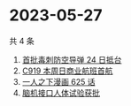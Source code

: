 # 2023-05-27

共 4 条

<!-- BEGIN ZHIHUSEARCH -->
<!-- 最后更新时间 Sat May 27 2023 21:11:56 GMT+0800 (China Standard Time) -->
1. [首批毒刺防空导弹 24 日抵台](https://www.zhihu.com/search?q=首批毒刺防空导弹%2024%20日抵台)
1. [C919 本周日商业航班首航](https://www.zhihu.com/search?q=C919%20本周日商业航班首航)
1. [一人之下漫画 625 话](https://www.zhihu.com/search?q=一人之下漫画%20625%20话)
1. [脑机接口人体试验获批](https://www.zhihu.com/search?q=脑机接口人体试验获批)
<!-- END ZHIHUSEARCH -->
